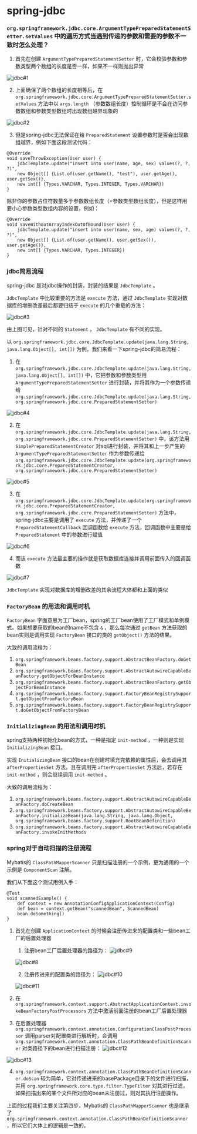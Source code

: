 # spring-jdbc

### `org.springframework.jdbc.core.ArgumentTypePreparedStatementSetter.setValues` 中的遍历方式当遇到传递的参数和需要的参数不一致时怎么处理？

1. 首先在创建 `ArgumentTypePreparedStatementSetter` 时，它会校验参数和参数类型两个数组的长度是否一样，如果不一样则抛出异常

![jdbc#1](resources/2022-04-28_21-32.png)

2. 上面确保了两个数组的长度相等后，在 `org.springframework.jdbc.core.ArgumentTypePreparedStatementSetter.setValues` 方法中以 `args.length` （参数数组长度）控制循环是不会在访问参数数组和参数类型数组时出现数组越界现象的

![jdbc#2](resources/2022-04-28_21-58.png)

3. 但是spring-jdbc无法保证在给 `PreparedStatement` 设置参数时是否会出现数组越界，例如下面这段测试代码：

```
@Override
void saveThrowException(User user) {
    jdbcTemplate.update("insert into user(name, age, sex) values(?, ?, ?)", 
	new Object[] {List.of(user.getName(), "test"), user.getAge(), user.getSex()}, 
	new int[] {Types.VARCHAR, Types.INTEGER, Types.VARCHAR})
}
```

除非你的参数占位符数量多于参数数组长度（=参数类型数组长度），但是这样用要小心参数类型数组内容的设置，例如：

```
@Override
void saveWithoutArrayIndexOutOfBound(User user) {
    jdbcTemplate.update("insert into user(name, sex, age) values(?, ?, ?)", 
	new Object[] {List.of(user.getName(), user.getSex()), user.getAge()}, 
	new int[] {Types.VARCHAR, Types.INTEGER})
}
```

### jdbc简易流程

spring-jdbc 是对jdbc操作的封装，封装的结果是 `JdbcTemplate` 。

`JdbcTemplate` 中比较重要的方法是 `execute` 方法，通过 `JdbcTemplate` 实现对数据库的增删改差最后都要归结于 `execute` 的几个重载的方法：

![jdbc#3](resources/2022-05-01_21-39.png)

由上图可见，针对不同的 `Statement` ， `JdbcTemplate` 有不同的实现。

以 `org.springframework.jdbc.core.JdbcTemplate.update(java.lang.String, java.lang.Object[], int[])` 为例，我们来看一下spring-jdbc的简易流程：

1. 在 `org.springframework.jdbc.core.JdbcTemplate.update(java.lang.String, java.lang.Object[], int[])` 中，它把参数和参数类型用 `ArgumentTypePreparedStatementSetter` 进行封装，并将其作为一个参数传递给 `org.springframework.jdbc.core.JdbcTemplate.update(java.lang.String, org.springframework.jdbc.core.PreparedStatementSetter)` 

![jdbc#4](resources/2022-05-01_21-46.png)

2. 在 `org.springframework.jdbc.core.JdbcTemplate.update(java.lang.String, org.springframework.jdbc.core.PreparedStatementSetter)` 中，该方法用 `SimplePreparedStatementCreator` 对sql进行封装，并将其和上一步产生的 `ArgumentTypePreparedStatementSetter` 作为参数传递给 `org.springframework.jdbc.core.JdbcTemplate.update(org.springframework.jdbc.core.PreparedStatementCreator, org.springframework.jdbc.core.PreparedStatementSetter)` 

![jdbc#5](resources/2022-05-01_21-53.png)

3. 在 `org.springframework.jdbc.core.JdbcTemplate.update(org.springframework.jdbc.core.PreparedStatementCreator, org.springframework.jdbc.core.PreparedStatementSetter)` 方法中，spring-jdbc主要是调用了 `execute` 方法，并传递了一个 `PreparedStatementCallback` 回调函数给 `execute` 方法，回调函数中主要是给 `PreparedStatement` 中的参数进行赋值

![jdbc#6](resources/2022-05-01_22-00.png)

4. 而该 `execute` 方法最主要的操作就是获取数据库连接并调用前面传入的回调函数

![jdbc#7](resources/2022-05-01_22-03.png)

`JdbcTemplate` 实现对数据库的增删改差的其余流程大体都和上面的类似

### `FactoryBean` 的用法和调用时机

`FactoryBean` 字面意思为工厂bean，spring的工厂bean使用了工厂模式和单例模式。如果想要获取的bean的name不包含 `&` ，那么每次通过 `getBean` 方法获取的bean实则是调用实现 `FactoryBean` 接口的类的 `getObject()` 方法的结果。

大致的调用流程为：

1. `org.springframework.beans.factory.support.AbstractBeanFactory.doGetBean`
2. `org.springframework.beans.factory.support.AbstractAutowireCapableBeanFactory.getObjectForBeanInstance`
3. `org.springframework.beans.factory.support.AbstractBeanFactory.getObjectForBeanInstance`
4. `org.springframework.beans.factory.support.FactoryBeanRegistrySupport.getObjectFromFactoryBean`
5. `org.springframework.beans.factory.support.FactoryBeanRegistrySupport.doGetObjectFromFactoryBean`

### `InitializingBean` 的用法和调用时机

spring支持两种初始化bean的方式，一种是指定 `init-method` ，一种则是实现 `InitializingBean` 接口。

实现 `InitializingBean` 接口的bean在创建时填充完依赖的属性后，会去调用其 `afterPropertiesSet` 方法。且在调用完 `afterPropertiesSet` 方法后，若存在 `init-method` ，则会继续调用 `init-method` 。

大致的调用流程为：

1. `org.springframework.beans.factory.support.AbstractAutowireCapableBeanFactory.doCreateBean`
2. `org.springframework.beans.factory.support.AbstractAutowireCapableBeanFactory.initializeBean(java.lang.String, java.lang.Object, org.springframework.beans.factory.support.RootBeanDefinition)`
3. `org.springframework.beans.factory.support.AbstractAutowireCapableBeanFactory.invokeInitMethods`

### spring对于自动扫描的注册流程

Mybatis的 `ClassPathMapperScanner` 只是扫描注册的一个示例，更为通用的一个示例是 `ComponentScan` 注解。

我们从下面这个测试用例入手：

```
@Test
void scannedExample() {
    def context = new AnnotationConfigApplicationContext(Config)
    def bean = context.getBean("scannedBean", ScannedBean)
    bean.doSomething()
}
```

1. 首先在创建 `ApplicationContext` 的时候会注册传进来的配置类和一些bean工厂的后置处理器
   1. 注册bean工厂后置处理器的路径为：
   ![jdbc#9](resources/2022-05-14_11-24.png)
   
   ![jdbc#8](resources/2022-05-11_22-09.png)
   
   2. 注册传进来的配置类的路径为：
   ![jdbc#10](resources/2022-05-14_11-34.png)
   
   ![jdbc#11](resources/2022-05-14_11-36.png)

2. 在 `org.springframework.context.support.AbstractApplicationContext.invokeBeanFactoryPostProcessors` 方法中激活前面注册的bean工厂后置处理器
3. 在后置处理器 `org.springframework.context.annotation.ConfigurationClassPostProcessor` 调用parser对配置类进行解析时，会调用 `org.springframework.context.annotation.ClassPathBeanDefinitionScanner` 对类路径下的bean进行扫描注册：
![jdbc#12](resources/2022-05-14_12-15.png)

![jdbc#13](resources/2022-05-14_12-16.png)

4. `org.springframework.context.annotation.ClassPathBeanDefinitionScanner.doScan` 较为简单，它对传递进来的basePackage目录下的文件进行扫描，并用 `org.springframework.core.type.filter.TypeFilter` 对其进行过滤，如果扫描出来的某个文件所对应的bean未注册过，则对其执行注册操作。

上面的过程我们主要关注第四步，Mybatis的 `ClassPathMapperScanner` 也是继承了 `org.springframework.context.annotation.ClassPathBeanDefinitionScanner` ，所以它们大体上的逻辑是一致的。